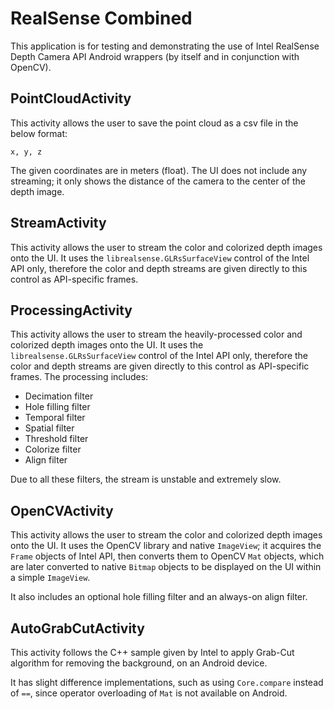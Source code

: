 # RealSense Combined

This application is for testing and demonstrating the use of Intel RealSense Depth Camera API Android wrappers (by itself and in conjunction with OpenCV).

## PointCloudActivity

This activity allows the user to save the point cloud as a csv file in the below format:

```
x, y, z
```

The given coordinates are in meters (float). The UI does not include any streaming; it only shows the distance of the camera to the center of the depth image.

## StreamActivity

This activity allows the user to stream the color and colorized depth images onto the UI. It uses the `librealsense.GLRsSurfaceView` control of the Intel API only, therefore the color and depth streams are given directly to this control as API-specific frames.

## ProcessingActivity

This activity allows the user to stream the heavily-processed color and colorized depth images onto the UI. It uses the `librealsense.GLRsSurfaceView` control of the Intel API only, therefore the color and depth streams are given directly to this control as API-specific frames. The processing includes:

* Decimation filter
* Hole filling filter
* Temporal filter
* Spatial filter
* Threshold filter
* Colorize filter
* Align filter

Due to all these filters, the stream is unstable and extremely slow.

## OpenCVActivity

This activity allows the user to stream the color and colorized depth images onto the UI. It uses the OpenCV library and native `ImageView`; it acquires the `Frame` objects of Intel API, then converts them to OpenCV `Mat` objects, which are later converted to native `Bitmap` objects to be displayed on the UI within a simple `ImageView`.

It also includes an optional hole filling filter and an always-on align filter.

## AutoGrabCutActivity

This activity follows the C++ sample given by Intel to apply Grab-Cut algorithm for removing the background, on an Android device. 

It has slight difference implementations, such as using `Core.compare` instead of `==`, since operator overloading of `Mat` is not available on Android. 
